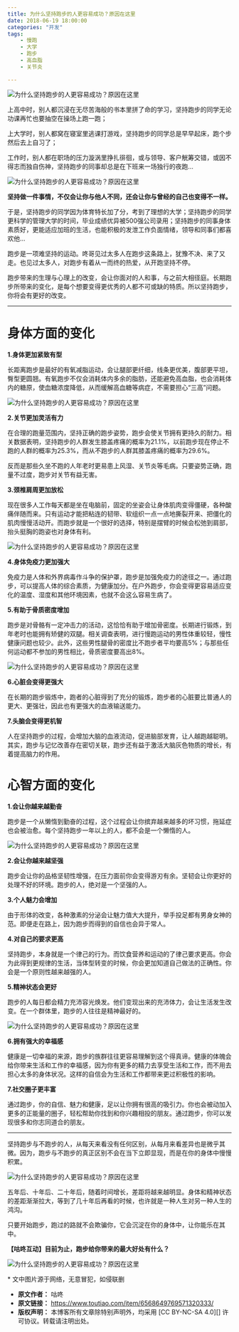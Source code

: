 ```yaml
---
title: 为什么坚持跑步的人更容易成功？原因在这里
date: 2018-06-19 18:00:00
categories: "开发"
tags:
	- 慢跑
	- 大学
	- 跑步
	- 高血脂
	- 关节炎

---
```


![为什么坚持跑步的人更容易成功？原因在这里][M7BJ-6NVF-IIZU.jpg]

上高中时，别人都沉浸在无尽苦海般的书本里拼了命的学习，坚持跑步的同学无论功课再忙也要抽空在操场上跑一跑；

上大学时，别人都窝在寝室里逃课打游戏，坚持跑步的同学总是早早起床，跑个步然后去上自习了；

工作时，别人都在职场的压力漩涡里挣扎徘徊，或与领导、客户觥筹交错，或因不得志而独自伤神，坚持跑步的同事却总是在下班来一场独行的夜跑...

![为什么坚持跑步的人更容易成功？原因在这里][NJ3A-3Q3E-MIYU.jpg]

**坚持做一件事情，不仅会让你与他人不同，还会让你与曾经的自己也变得不一样。**

于是，坚持跑步的同学因为体育特长加了分，考到了理想的大学；坚持跑步的同学更科学的管理大学的时间，毕业成绩优异被500强公司录用；坚持跑步的同事身体素质好，更能适应加班的生活，也能积极的发泄工作负面情绪，领导和同事们都喜欢他...

跑步是一项难坚持的运动。咚哥见过太多人在跑步这条路上，犹豫不决、来了又走。也见过太多人，对跑步有着从一而终的热爱，从开跑坚持不停。

跑步带来的生理与心理上的改变，会让你面对的人和事，与之前大相径庭。长期跑步所带来的变化，是每个想要变得更优秀的人都不可或缺的特质。所以坚持跑步，你将会有更好的改变。

--------------------

# **身体方面的变化** #

**1.身体更加紧致有型**

长距离跑步是最好的有氧减脂运动，会让腿部更纤细，线条更优美，腹部更平坦，臀型更圆翘。有氧跑步不仅会消耗体内多余的脂肪，还能避免高血脂，也会消耗体内的糖原，使血糖浓度降低，从而缓解高血糖等病症，不需要担心“三高”问题。

![为什么坚持跑步的人更容易成功？原因在这里][NVYB-MFIU-FZRU.jpg]

**2.关节更加灵活有力**

在合理的跑量范围内，坚持正确的跑步姿势，跑步会使关节拥有更持久的耐力。相关数据表明，坚持跑步的人群发生膝盖疼痛的概率为21.1%，以前跑步现在停止不跑的人群的概率为25.3%，而从不跑步的人群其膝盖疼痛的概率为29.6%。

反而是那些久坐不跑的人年老时更易患上风湿、关节炎等毛病。只要姿势正确，跑量不过度，跑步对关节有益无害。

**3.颈椎肩周更加放松**

现在很多人工作每天都是坐在电脑前，固定的坐姿会让身体肌肉变得僵硬，各种酸痛伴随而来。只有运动才能把粘连的韧带、软组织一点一点地撕裂开来、把僵化的肌肉慢慢活动开。而跑步就是一个很好的选择，特别是摆臂的时候会松弛到肩部，抬头挺胸的跑姿也对身体有利。

![为什么坚持跑步的人更容易成功？原因在这里][1529382538372d3c80b33a7]

**4.身体免疫力更加强大**

免疫力是人体和外界病毒作斗争的保护罩，跑步是加强免疫力的途径之一。通过跑步，可以提高人体的综合素质，为健康加分。在户外跑步，你会变得更容易适应变化的温度、湿度和其他环境因素，也就不会这么容易生病了。

**5.有助于骨质密度增加**

跑步是对骨骼有一定冲击力的活动，这恰恰有助于增加骨密度。长期进行锻炼，到年老时也能拥有矫健的双腿。相关调查表明，进行慢跑运动的男性体重较轻，慢性健康问题也较少。此外，这些男性腿骨的密度比不跑步者平均要高5%；与那些任何运动都不参加的男性相比，骨质密度要高出8%。

![为什么坚持跑步的人更容易成功？原因在这里][NJ3U-ZRY6-RMF2.jpg]

**6.心脏会变得更强大**

在长期的跑步锻炼中，跑者的心脏得到了充分的锻炼，跑步者的心脏要比普通人的更大、更强壮，因此也有更强大的血液输送能力。

**7.头脑会变得更机智**

人在坚持跑步的过程，会增加大脑的血液流动，促进脑部发育，让人越跑越聪明。其实，跑步与记忆改善存在密切关联，跑步还有益于激活大脑灰色物质的增长，有着提高脑力的作用。

# **心智方面的变化** #

**1.会让你越来越勤奋**

跑步是一个从懒惰到勤奋的过程，这个过程会让你摈弃越来越多的坏习惯，拖延症也会被治愈。每个坚持跑步一年以上的人，都不会是一个懒惰的人。

![为什么坚持跑步的人更容易成功？原因在这里][BERM-VV7R-R7B2.jpg]

**2.会让你越来越坚强**

跑步会让你的品格坚韧性增强，在压力面前你会变得游刃有余。坚韧会让你更好的处理不好的环境。跑步的人，绝对是一个坚强的人。

**3.个人魅力会增加**

由于形体的改变，各种激素的分泌会让魅力值大大提升，举手投足都有男身女神的范。即便走在路上，因为跑步而得到的自信也会异于常人。

**4.对自己的要求更高**

坚持跑步，本身就是一个律己的行为。而饮食营养和运动的了律己要求更高。你会为此得到更规律的生活，当体型转变的时候，你会更加知道自己做法的正确性。你会是一个原则性越来越强的人。

**5.精神状态会更好**

跑步的人每日都会精力充沛容光焕发。他们变现出来的充沛体力，会让生活发生改变。在一个群体里，跑步的人往往是精神最好的。

![为什么坚持跑步的人更容易成功？原因在这里][3IFM-ARBJ-Z6R2.jpg]

**6.拥有强大的幸福感**

健康是一切幸福的来源，跑步的族群往往更容易理解到这个得真谛。健康的体魄会给你带来生活和工作的幸福感，因为你有更多的精力去享受生活和工作，而不用去担心太多的身体状况。这样的自信会为生活和工作都带来更过积极性的影响。

**7.社交圈子更丰富**

通过跑步，你的自信、魅力和健康，足以让你拥有很高的吸引力。你也会被动加入更多的正能量的圈子，轻松帮助你找到和你兴趣相投的朋友。通过跑步，你可以发现很多和你志同道合的朋友。

--------------------

坚持跑步与不跑步的人，从每天来看没有任何区别，从每月来看差异也是微乎其微。因为，跑步与不跑步的真正区别不会在当下立即显现，而是在你的身体中慢慢积累。

![为什么坚持跑步的人更容易成功？原因在这里][NNM7-RYEE-FJMM.jpg]

五年后、十年后、二十年后，随着时间增长，差距将越来越明显。身体和精神状态的差距渐渐拉大，等到了几十年后再看的时候，也许就是一种人生对另一种人生的鸿沟。

只要开始跑步，跑过的路就不会欺骗你，它会沉淀在你的身体中，让你能乐在其中。

**【咕咚互动】目前为止，跑步给你带来的最大好处有什么？**

![为什么坚持跑步的人更容易成功？原因在这里][E3YQ-EEUE-NMY2.jpg]

\* 文中图片源于网络，无意冒犯，如侵联删


[M7BJ-6NVF-IIZU.jpg]: /pro/os/crawler/M7BJ-6NVF-IIZU.jpg
[NJ3A-3Q3E-MIYU.jpg]: /pro/os/crawler/NJ3A-3Q3E-MIYU.jpg
[NVYB-MFIU-FZRU.jpg]: /pro/os/crawler/NVYB-MFIU-FZRU.jpg
[1529382538372d3c80b33a7]: http://p9.pstatp.com/large/pgc-image/1529382538372d3c80b33a7
[NJ3U-ZRY6-RMF2.jpg]: /pro/os/crawler/NJ3U-ZRY6-RMF2.jpg
[BERM-VV7R-R7B2.jpg]: /pro/os/crawler/BERM-VV7R-R7B2.jpg
[3IFM-ARBJ-Z6R2.jpg]: /pro/os/crawler/3IFM-ARBJ-Z6R2.jpg
[NNM7-RYEE-FJMM.jpg]: /pro/os/crawler/NNM7-RYEE-FJMM.jpg
[E3YQ-EEUE-NMY2.jpg]: /pro/os/crawler/E3YQ-EEUE-NMY2.jpg
 *  **原文作者：** 咕咚
 *  **原文链接：** https://www.toutiao.com/item/6568649769571320333/
 *  **版权声明：** 本博客所有文章除特别声明外，均采用 [CC BY-NC-SA 4.0][] 许可协议。转载请注明出处。